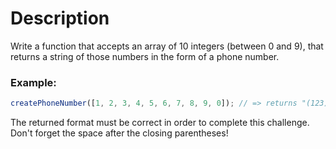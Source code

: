 # Description

Write a function that accepts an array of 10 integers (between 0 and 9), that returns a string of those numbers in the form of a phone number.

### Example:

```javascript
createPhoneNumber([1, 2, 3, 4, 5, 6, 7, 8, 9, 0]); // => returns "(123) 456-7890"
```

The returned format must be correct in order to complete this challenge.  
Don't forget the space after the closing parentheses!
